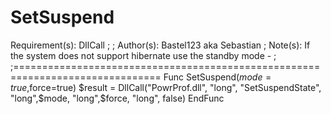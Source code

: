 # SetSuspend
Requirement(s):   DllCall ; ; Author(s):        Bastel123 aka Sebastian ; Note(s):        If the system does not support hibernate use the standby mode       - ; ;=============================================================================== Func SetSuspend($mode=true,$force=true)     $result = DllCall("PowrProf.dll", "long", "SetSuspendState", "long",$mode, "long",$force, "long", false) EndFunc
